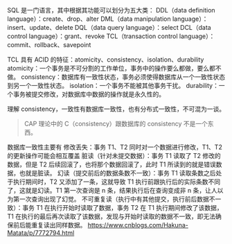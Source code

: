 SQL 是一门语言，其中根据其功能可以划分为五大类：
DDL（data definition language）：create、drop、alter
DML（data manipulation language）：insert、update、delete
DQL（data query language）：select
DCL（data control language）：grant、revoke
TCL（transaction control language）：commit、rollback、savepoint



TCL 具有 ACID 的特征：atomicity、consistency、isolation、durability
atomicity：一个事务是不可分割的工作单位，事务中的操作要么都做，要么都不做。
consistency：数据库有一致性状态，事务必须使得数据库从一个一致性状态到另一个一致性状态。
isolation：一个事务不能被其他事务干扰。
durability：一个事务被提交修改，对数据库中数据的操作就是永久性的。

理解 consistency，一致性有数据库一致性，也有分布式一致性，不可混为一谈。
> CAP 理论中的 C（consistency）跟数据库的 consistency 不是一个东西。

数据库一致性主要有 
修改丢失：事务 T1、T2 同时对一个数据进行修改，T1、T2 的更新操作可能会相互覆盖 
脏读（针对未提交数据）：事务 T1 读取了 T2 修改的数据，但是 T2 后续回滚了，也将那个数据回滚了，此时 T1 所读到的就是错误数据，也就是脏读。
幻读（提交前后的数据条数不一致）：事务 T1 读取条数之后处于执行期间时，T2 又添加了一条，这就导致 T1 执行前跟执行后的实际条数不同了，这就是幻读。T1 第一次查询是 n 条，结果执行后在查询变成非 n 条，让人以为第一次查询出现了幻觉。
不可重复读（执行中有其他提交，执行前后数据不一致）：事务 T1 在执行开始时读取了数据，事务 T2 在 T1 执行期间修改了该数据，T1 在执行的最后再次读取了该数据，发现与开始时读取的数据不一致，即无法确保前后能重复读出同样数据。
https://www.cnblogs.com/Hakuna-Matata/p/7772794.html

